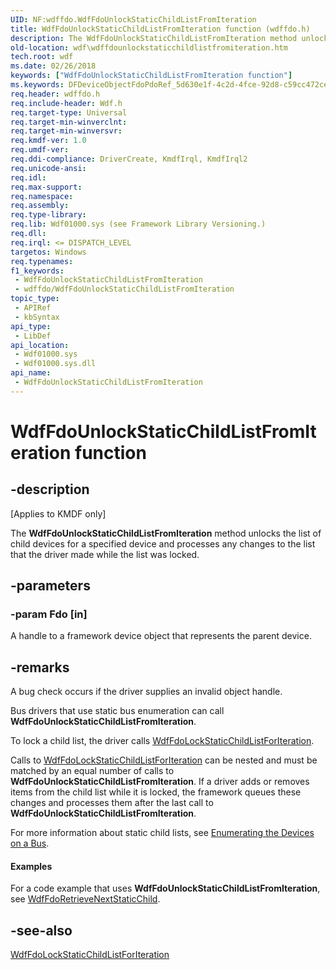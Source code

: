 ```yaml
---
UID: NF:wdffdo.WdfFdoUnlockStaticChildListFromIteration
title: WdfFdoUnlockStaticChildListFromIteration function (wdffdo.h)
description: The WdfFdoUnlockStaticChildListFromIteration method unlocks the list of child devices for a specified device and processes any changes to the list that the driver made while the list was locked.
old-location: wdf\wdffdounlockstaticchildlistfromiteration.htm
tech.root: wdf
ms.date: 02/26/2018
keywords: ["WdfFdoUnlockStaticChildListFromIteration function"]
ms.keywords: DFDeviceObjectFdoPdoRef_5d630e1f-4c2d-4fce-92d8-c59cc472ceb5.xml, WdfFdoUnlockStaticChildListFromIteration, WdfFdoUnlockStaticChildListFromIteration method, kmdf.wdffdounlockstaticchildlistfromiteration, wdf.wdffdounlockstaticchildlistfromiteration, wdffdo/WdfFdoUnlockStaticChildListFromIteration
req.header: wdffdo.h
req.include-header: Wdf.h
req.target-type: Universal
req.target-min-winverclnt: 
req.target-min-winversvr: 
req.kmdf-ver: 1.0
req.umdf-ver: 
req.ddi-compliance: DriverCreate, KmdfIrql, KmdfIrql2
req.unicode-ansi: 
req.idl: 
req.max-support: 
req.namespace: 
req.assembly: 
req.type-library: 
req.lib: Wdf01000.sys (see Framework Library Versioning.)
req.dll: 
req.irql: <= DISPATCH_LEVEL
targetos: Windows
req.typenames: 
f1_keywords:
 - WdfFdoUnlockStaticChildListFromIteration
 - wdffdo/WdfFdoUnlockStaticChildListFromIteration
topic_type:
 - APIRef
 - kbSyntax
api_type:
 - LibDef
api_location:
 - Wdf01000.sys
 - Wdf01000.sys.dll
api_name:
 - WdfFdoUnlockStaticChildListFromIteration
---
```


# WdfFdoUnlockStaticChildListFromIteration function


## -description

<p class="CCE_Message">[Applies to KMDF only]</p>

The <b>WdfFdoUnlockStaticChildListFromIteration</b> method unlocks the list of child devices for a specified device and processes any changes to the list that the driver made while the list was locked.

## -parameters

### -param Fdo [in]


A handle to a framework device object that represents the parent device.

## -remarks

A bug check occurs if the driver supplies an invalid object handle.




Bus drivers that use static bus enumeration can call <b>WdfFdoUnlockStaticChildListFromIteration</b>. 

To lock a child list, the driver calls <a href="/windows-hardware/drivers/ddi/wdffdo/nf-wdffdo-wdffdolockstaticchildlistforiteration">WdfFdoLockStaticChildListForIteration</a>. 

Calls to <a href="/windows-hardware/drivers/ddi/wdffdo/nf-wdffdo-wdffdolockstaticchildlistforiteration">WdfFdoLockStaticChildListForIteration</a> can be nested and must be matched by an equal number of calls to <b>WdfFdoUnlockStaticChildListFromIteration</b>. If a driver adds or removes items from the child list while it is locked, the framework queues these changes and processes them after the last call to <b>WdfFdoUnlockStaticChildListFromIteration</b>.

For more information about static child lists, see <a href="/windows-hardware/drivers/wdf/enumerating-the-devices-on-a-bus">Enumerating the Devices on a Bus</a>.


#### Examples

For a code example that uses <b>WdfFdoUnlockStaticChildListFromIteration</b>, see <a href="/windows-hardware/drivers/ddi/wdffdo/nf-wdffdo-wdffdoretrievenextstaticchild">WdfFdoRetrieveNextStaticChild</a>.

<div class="code"></div>

## -see-also

<a href="/windows-hardware/drivers/ddi/wdffdo/nf-wdffdo-wdffdolockstaticchildlistforiteration">WdfFdoLockStaticChildListForIteration</a>
